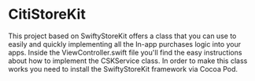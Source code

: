 # CitiStoreKit
This project based on SwiftyStoreKit offers a class that you can use to easily and quickly implementing all the In-app purchases logic into your apps. Inside the ViewController.swift file you'll find the easy instructions about how to implement the CSKService class. In order to make this class works you need to install the SwiftyStoreKit framework via Cocoa Pod.
